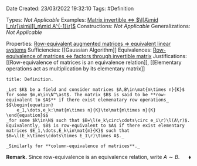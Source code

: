 <div class="topSpace"></div>

Date Created: 23/03/2022 19:32:10
Tags: #Definition

Types: _Not Applicable_
Examples: [Matrix invertible $\Leftrightarrow$ $\l[A\mid I_n\r]\sim\l[I_n\mid A^{-1}\r]$](Matrix%20invertible%20iff%20augmented%20matrix%20reducible%20to%20identity.md)
Constructions: _Not Applicable_
Generalizations: _Not Applicable_

Properties: [Row-equivalent augmented matrices $\Rightarrow$ equivalent linear systems](Row-equivalent%20augmented%20matrices%20implies%20equivalent%20linear%20systems.md)
Sufficiencies: [[Gaussian Algorithm]]
Equivalences: [Row-equivalence of matrices $\Leftrightarrow$ factors through invertible matrix](Row-equivalence%20of%20matrices%20iff%20factors%20through%20invertible%20matrix.md)
Justifications: [[Row-equivalence of matrices is an equivalence relation]], [[Elementary operations act as multiplication by its elementary matrix]]

``` ad-Definition
title: Definition.

_Let $K$ be a field and consider matrices $A,B\in\mat{m\times n}{K}$ for some $m,n\in\N^\ast$. The matrix $B$ is said to be **row-equivalent to $A$** if there exist elemenatary row operations_
$$\begin{equation}
    e_1,\dots,e_k:\mat{m\times n}{K}\to\mat{m\times n}{K}
\end{equation}$$
_for some $k\in\N$ such that $B=\l(e_k\circ\cdots\circ e_i\r)\l(A\r)$. Equivalently, $B$ is row-equivalent to $A$ if there exist elementary matrices $E_1,\dots,E_k\in\mat{m}{K}$ such that $B=\l(E_k\times\cdots\times E_1\r)\times A$._

_Similarly for **column-equivalence of matrices**._

```

**Remark.** Since row-equivalence is an equivalence relation, write $A\sim B$.<span style="float:right;">$\blacklozenge$</span>
